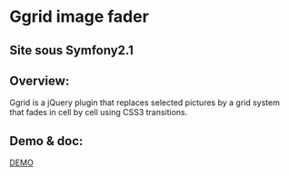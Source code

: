 Ggrid image fader
===============

Site sous Symfony2.1
--------------------

Overview:
-----
Ggrid is a jQuery plugin that replaces selected pictures by a grid system that fades in cell by cell using CSS3 transitions.

Demo & doc:
-----
<a href="http://shoko.alwaysdata.net/Ggrid/demo.html">DEMO</a>

